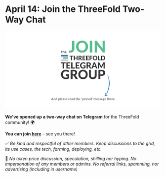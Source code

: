 # April 14: Join the ThreeFold Two-Way Chat

![](img/threefoldtwoway.png)

**We've opened up a two-way chat on Telegram** for the ThreeFold community! 🌍

**You can join [here](https://t.me/threefold)** – see you there!

✅ *Be kind and respectful of other members. Keep discussions to the grid, its use cases, the tech, farming, deploying, etc.*

🚫 *No token price discussion, speculation, shilling nor hyping. No impersonation of any members or admins. No referral links, spamming, nor advertising (including in username)*
